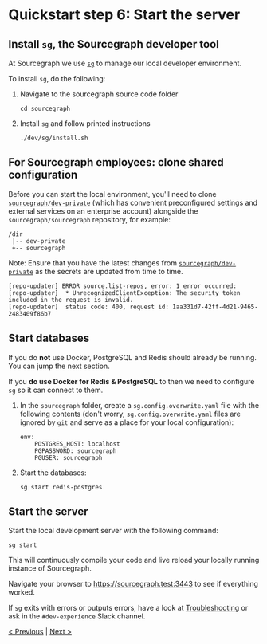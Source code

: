 # Quickstart step 6: Start the server

## Install `sg`, the Sourcegraph developer tool

At Sourcegraph we use [`sg`](https://github.com/sourcegraph/sourcegraph/tree/main/dev/sg) to manage our local developer environment.

To install `sg`, do the following:

1. Navigate to the sourcegraph source code folder

    ```
    cd sourcegraph
    ```

2. Install `sg` and follow printed instructions

    ```
    ./dev/sg/install.sh
    ```

## For Sourcegraph employees: clone shared configuration

Before you can start the local environment, you'll need to clone [`sourcegraph/dev-private`](https://github.com/sourcegraph/dev-private) (which has convenient preconfigured settings and external services on an enterprise account) alongside the `sourcegraph/sourcegraph` repository, for example:

```
/dir
 |-- dev-private
 +-- sourcegraph
```

Note: Ensure that you have the latest changes from [`sourcegraph/dev-private`](https://github.com/sourcegraph/dev-private) as the secrets are updated from time to time.

```
[repo-updater] ERROR source.list-repos, error: 1 error occurred:
[repo-updater] 	* UnrecognizedClientException: The security token included in the request is invalid.
[repo-updater] 	status code: 400, request id: 1aa331d7-42ff-4d21-9465-2483409f86b7
```

## Start databases

If you do **not** use Docker, PostgreSQL and Redis should already be running. You can jump the next section.

If you **do use Docker for Redis & PostgreSQL** to then we need to configure `sg` so it can connect to them.

1. In the `sourcegraph` folder, create a `sg.config.overwrite.yaml` file with the following contents (don't worry, `sg.config.overwrite.yaml` files are ignored by `git` and serve as a place for your local configuration):

    ```
    env:
        POSTGRES_HOST: localhost
        PGPASSWORD: sourcegraph
        PGUSER: sourcegraph
    ```

2. Start the databases:

    ```
    sg start redis-postgres
    ```

## Start the server 

Start the local development server with the following command:

```
sg start
```

This will continuously compile your code and live reload your locally running instance of Sourcegraph.

Navigate your browser to https://sourcegraph.test:3443 to see if everything worked.

If `sg` exits with errors or outputs errors, have a look at [Troubleshooting](../how-to/troubleshooting_local_development.md) or ask in the `#dev-experience` Slack channel.

<!-- omit in toc -->
[< Previous](quickstart_5_configure_https_reverse_proxy.md) | [Next >](quickstart_7_additional_resources.md)
